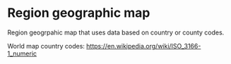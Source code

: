 # Region geographic map

Region geogrpahic map that uses data based on country or county codes.

World map country codes: https://en.wikipedia.org/wiki/ISO_3166-1_numeric
